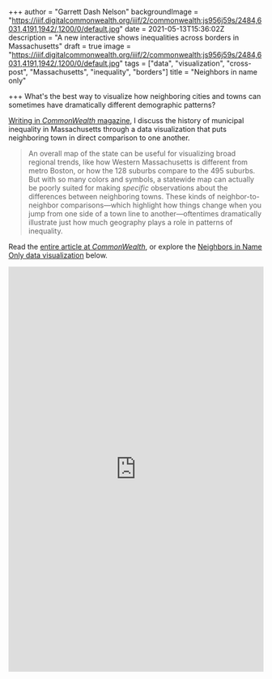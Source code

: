 +++
author = "Garrett Dash Nelson"
backgroundImage = "https://iiif.digitalcommonwealth.org/iiif/2/commonwealth:js956j59s/2484,6031,4191,1942/,1200/0/default.jpg"
date = 2021-05-13T15:36:02Z
description = "A new interactive shows inequalities across borders in Massachusetts"
draft = true
image = "https://iiif.digitalcommonwealth.org/iiif/2/commonwealth:js956j59s/2484,6031,4191,1942/,1200/0/default.jpg"
tags = ["data", "visualization", "cross-post", "Massachusetts", "inequality", "borders"]
title = "Neighbors in name only"

+++
What's the best way to visualize how neighboring cities and towns can sometimes have dramatically different demographic patterns?

[Writing in _CommonWealth_ magazine](https://commonwealthmagazine.org/news-analysis/stark-differences-make-many-mass-communities-neighbors-in-name-only/), I discuss the history of municipal inequality in Massachusetts through a data visualization that puts neighboring town in direct comparison to one another.

> An overall map of the state can be useful for visualizing broad regional trends, like how Western Massachusetts is different from metro Boston, or how the 128 suburbs compare to the 495 suburbs. But with so many colors and symbols, a statewide map can actually be poorly suited for making _specific_ observations about the differences between neighboring towns. These kinds of neighbor-to-neighbor comparisons—which highlight how things change when you jump from one side of a town line to another—oftentimes dramatically illustrate just how much geography plays a role in patterns of inequality.

Read the [entire article at _CommonWealth_](https://commonwealthmagazine.org/news-analysis/stark-differences-make-many-mass-communities-neighbors-in-name-only/), or explore the [Neighbors in Name Only data visualization](https://neighbors-in-name-only.glitch.me) below.

<div class="glitch-embed-wrap mt-2" style="height: 800px; width: 100%;"> <iframe src="https://glitch.com/embed/#!/embed/neighbors-in-name-only?path=README.md&previewSize=100" title="neighbors-in-name-only on Glitch" allow="geolocation; microphone; camera; midi; vr; encrypted-media" style="height: 100%; width: 100%; border: 0;"> </iframe> </div>